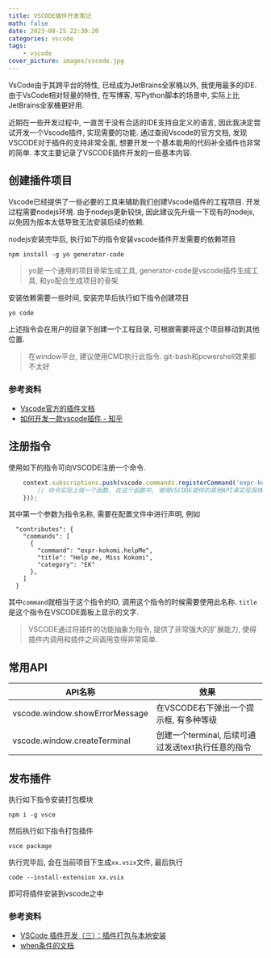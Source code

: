 ```yaml
---
title: VSCODE插件开发笔记
math: false
date: 2023-08-25 22:30:20
categories: vscode
tags:
    - vscode
cover_picture: images/vscode.jpg
---
```




VsCode由于其跨平台的特性, 已经成为JetBrains全家桶以外, 我使用最多的IDE. 由于VsCode相对轻量的特性, 在写博客, 写Python脚本的场景中, 实际上比JetBrains全家桶更好用. 

近期在一些开发过程中, 一直苦于没有合适的IDE支持自定义的语言, 因此我决定尝试开发一个Vscode插件, 实现需要的功能. 通过查阅Vscode的官方文档, 发现VSCODE对于插件的支持非常全面, 想要开发一个基本能用的代码补全插件也非常的简单. 本文主要记录了VSCODE插件开发的一些基本内容.


创建插件项目
----------------

Vscode已经提供了一些必要的工具来辅助我们创建Vscode插件的工程项目. 开发过程需要nodejs环境. 由于nodejs更新较快, 因此建议先升级一下现有的nodejs, 以免因为版本太低导致无法安装后续的依赖.

nodejs安装完毕后, 执行如下的指令安装vscode插件开发需要的依赖项目

```
npm install -g yo generator-code
```

> yo是一个通用的项目骨架生成工具, generator-code是vscode插件生成工具, 和yo配合生成项目的骨架

安装依赖需要一些时间, 安装完毕后执行如下指令创建项目

```
yo code
```

上述指令会在用户的目录下创建一个工程目录, 可根据需要将这个项目移动到其他位置.

> 在window平台, 建议使用CMD执行此指令. git-bash和powershell效果都不太好



### 参考资料

- [Vscode官方的插件文档](https://code.visualstudio.com/api/get-started/your-first-extension)
- [如何开发一款vscode插件 - 知乎](https://zhuanlan.zhihu.com/p/386196218)


注册指令
--------------

使用如下的指令可向VSCODE注册一个命令. 

```js
	context.subscriptions.push(vscode.commands.registerCommand('expr-kokomi.helpMe', async () => {
        // 命令实际上就一个函数, 在这个函数中, 使用VSCODE提供的其他API来实现具体的功能.
	}));
```

其中第一个参数为指令名称, 需要在配置文件中进行声明, 例如

```
  "contributes": {
    "commands": [
      {
        "command": "expr-kokomi.helpMe",
        "title": "Help me, Miss Kokomi",
        "category": "EK"
      },
    ]
  }
```

其中`command`就相当于这个指令的ID, 调用这个指令的时候需要使用此名称. `title`是这个指令在VSCODE面板上显示的文字.

> VSCODE通过将插件的功能抽象为指令, 提供了非常强大的扩展能力, 使得插件内调用和插件之间调用变得非常简单.


常用API
-----------


API名称                         | 效果
-------------------------------|------------------------------------------------
vscode.window.showErrorMessage | 在VSCODE右下弹出一个提示框, 有多种等级
vscode.window.createTerminal   | 创建一个terminal, 后续可通过发送text执行任意的指令



发布插件
--------------

执行如下指令安装打包模块

```
npm i -g vsce
```

然后执行如下指令打包插件

```
vsce package
```

执行完毕后, 会在当前项目下生成`xx.vsix`文件, 最后执行

```
code --install-extension xx.vsix
```

即可将插件安装到vscode之中

### 参考资料

- [VSCode 插件开发（三）：插件打包与本地安装](https://www.jianshu.com/p/bb379a628004)
- [when条件的文档](https://code.visualstudio.com/api/references/when-clause-contexts)